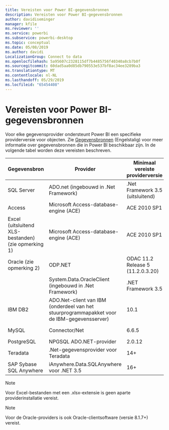 ```yaml
---
title: Vereisten voor Power BI-gegevensbronnen
description: Vereisten voor Power BI-gegevensbronnen
author: davidiseminger
manager: kfile
ms.reviewer: ''
ms.service: powerbi
ms.subservice: powerbi-desktop
ms.topic: conceptual
ms.date: 05/08/2019
ms.author: davidi
LocalizationGroup: Connect to data
ms.openlocfilehash: 5a95607c2328115df7b4485756f40340a8cb7b0f
ms.sourcegitcommit: 60dad5aa0d85db790553e537bf8ac34ee3289ba3
ms.translationtype: MT
ms.contentlocale: nl-NL
ms.lasthandoff: 05/29/2019
ms.locfileid: "65454408"
---
```

# <a name="power-bi-data-source-prerequisites"></a>Vereisten voor Power BI-gegevensbronnen
Voor elke gegevensprovider ondersteunt Power BI een specifieke providerversie voor objecten. Zie [Gegevensbronnen](desktop-data-sources.md) (Engelstalig) voor meer informatie over gegevensbronnen die in Power BI beschikbaar zijn. In de volgende tabel worden deze vereisten beschreven.

| Gegevensbron | Provider | Minimaal vereiste providerversie | Minimaal vereiste gegevensbronversie | Ondersteunde gegevensbronobjecten | Downloadkoppeling |
| --- | --- | --- | --- | --- | --- |
| SQL Server |ADO.net (ingebouwd in .Net Framework) |.Net Framework 3.5 (uitsluitend) |SQL Server 2005+ |Tabellen/weergaven, scalaire functies, tabelfuncties |Opgenomen in .NET Framework 3.5 en hoger |
| Access |Microsoft Access-database-engine (ACE) |ACE 2010 SP1 |Geen beperking |Tabellen/weergaven |[Downloadkoppeling](http://go.microsoft.com/fwlink/?linkid=285987&clcid=0x409) |
| Excel (uitsluitend XLS-bestanden) (zie opmerking 1) |Microsoft Access-database-engine (ACE) |ACE 2010 SP1 |Geen beperking |Tabellen, bladen |[Downloadkoppeling](http://go.microsoft.com/fwlink/?linkid=285987&clcid=0x409) |
| Oracle (zie opmerking 2) |ODP.NET |ODAC 11.2 Release 5 (11.2.0.3.20) |9.x+ |Tabellen/weergaven |[Downloadkoppeling](http://go.microsoft.com/fwlink/?linkid=272376&clcid=0x409) |
| | System.Data.OracleClient (ingebouwd in .Net Framework) |.NET Framework 3.5 |9.x+ |Tabellen/weergaven |Opgenomen in .NET Framework 3.5 en hoger |
| IBM DB2 |ADO.Net-client van IBM (onderdeel van het stuurprogrammapakket voor de IBM-gegevensserver) |10.1 |9.1+ |Tabellen/weergaven |[Downloadkoppeling](http://go.microsoft.com/fwlink/?linkid=274911&clcid=0x409) |
| MySQL |Connector/Net |6.6.5 |5.1 |Tabellen/weergaven, scalaire functies |[Downloadkoppeling](http://go.microsoft.com/fwlink/?linkid=278885&clcid=0x409) |
| PostgreSQL |NPGSQL ADO.NET-provider |2.0.12 |7.4 |Tabellen/weergaven |[Downloadkoppeling](http://go.microsoft.com/fwlink/?linkid=282716&clcid=0x409) |
| Teradata |.Net-gegevensprovider voor Teradata |14+ |12+ |Tabellen/weergaven |[Downloadkoppeling](http://go.microsoft.com/fwlink/?linkid=278886&clcid=0x409) |
| SAP Sybase SQL Anywhere |iAnywhere.Data.SQLAnywhere voor .NET 3.5 |16+ |16+ |Tabellen/weergaven |[Downloadkoppeling](http://go.microsoft.com/fwlink/?linkid=324846) |

>[!NOTE]
>Voor Excel-bestanden met een .xlsx-extensie is geen aparte providerinstallatie vereist.

>[!NOTE]
>Voor de Oracle-providers is ook Oracle-clientsoftware (versie 8.1.7+) vereist.
> 
> 

